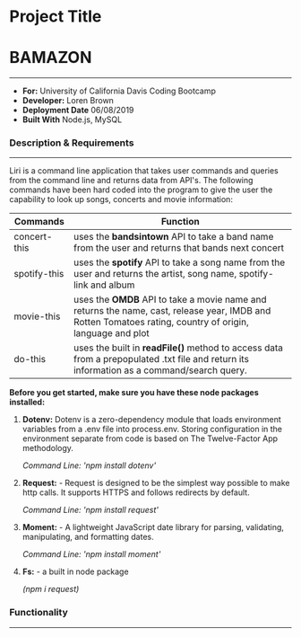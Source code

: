 # Project Title

# BAMAZON

---

- **For:** University of California Davis Coding Bootcamp
- **Developer:** Loren Brown
- **Deployment Date** 06/08/2019
- **Built With** Node.js, MySQL

### Description & Requirements

---

Liri is a command line application that takes user commands and queries from the command line and returns data from API's. The following commands have been hard coded into the program to give the user the capability to look up songs, concerts and movie information:

| Commands     | Function                                                                                                                                                   |
| ------------ | ---------------------------------------------------------------------------------------------------------------------------------------------------------- |
| concert-this | uses the **bandsintown** API to take a band name from the user and returns that bands next concert                                                         |
| spotify-this | uses the **spotify** API to take a song name from the user and returns the artist, song name, spotify-link and album                                       |
| movie-this   | uses the **OMDB** API to take a movie name and returns the name, cast, release year, IMDB and Rotten Tomatoes rating, country of origin, language and plot |
| do-this      | uses the built in **readFile()** method to access data from a prepopulated .txt file and return its information as a command/search query.                 |

**Before you get started, make sure you have these node packages installed:**

1. **Dotenv:** Dotenv is a zero-dependency module that loads environment variables from a .env file into process.env. Storing configuration in the environment separate from code is based on The Twelve-Factor App methodology.

   _Command Line: 'npm install dotenv'_

2) **Request:** - Request is designed to be the simplest way possible to make http calls. It supports HTTPS and follows redirects by default.

   _Command Line: 'npm install request'_

3) **Moment:** - A lightweight JavaScript date library for parsing, validating, manipulating, and formatting dates.

   _Command Line: 'npm install moment'_

4) **Fs:** - a built in node package

   _(npm i request)_

### Functionality

---
